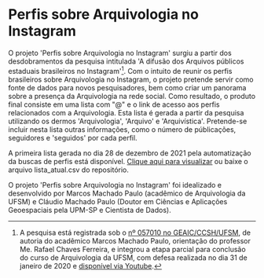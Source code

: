 # Perfis sobre Arquivologia no Instagram
O projeto 'Perfis sobre Arquivologia no Instagram' surgiu a partir dos desdobramentos da pesquisa intitulada 'A difusão dos Arquivos públicos estaduais brasileiros no Instagram'[^1]. Com o intuito de reunir os perfis brasileiros sobre Arquivologia no Instagram, o projeto pretende servir como fonte de dados para novos pesquisadores, bem como criar um panorama sobre a presença da Arquivologia na rede social. Como resultado, o produto final consiste em uma lista com "@" e o link de acesso aos perfis relacionados com a Arquivologia. Esta lista é gerada a partir da pesquisa utilizando os dermos 'Arquivologia', 'Arquivo' e 'Arquivística'. Pretende-se incluir nesta lista outras informações, como o número de públicações, seguidores e 'seguidos' por cada perfil.

A primeira lista gerada no dia 28 de dezembro de 2021 pela automatização da buscas de perfis está disponível. [Clique aqui para visualizar](/lista_atual.md) ou baixe o arquivo lista_atual.csv do repositório.


O projeto 'Perfis sobre Arquivologia no Instagram' foi idealizado e desenvolvido por Marcos Machado Paulo (acadêmico de Arquivologia da UFSM) e Cláudio Machado Paulo (Doutor em Ciências e Aplicações Geoespaciais pela UPM-SP e Cientista de Dados).


[^1]: A pesquisa está registrada sob o [nº 057010 no GEAIC/CCSH/UFSM](https://portal.ufsm.br/projetos/publico/projetos/view.html?idProjeto=69532), de autoria do acadêmico Marcos Machado Paulo, orientação do professor Me. Rafael Chaves Ferreira, e integrou a etapa parcial para conclusão do curso de Arquivologia da UFSM, com defesa realizada no dia 31 de janeiro de 2020 e [disponível via Youtube](https://www.youtube.com/watch?v=91Chb0Kebz8).
